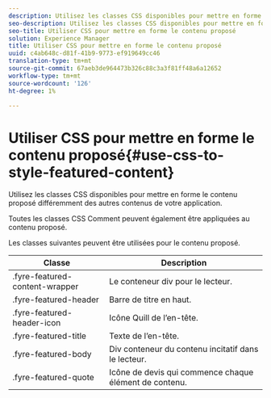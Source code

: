 ```yaml
---
description: Utilisez les classes CSS disponibles pour mettre en forme le contenu proposé différemment des autres contenus de votre application.
seo-description: Utilisez les classes CSS disponibles pour mettre en forme le contenu proposé différemment des autres contenus de votre application.
seo-title: Utiliser CSS pour mettre en forme le contenu proposé
solution: Experience Manager
title: Utiliser CSS pour mettre en forme le contenu proposé
uuid: c4ab648c-d81f-41b9-9773-ef919649cc46
translation-type: tm+mt
source-git-commit: 67aeb3de964473b326c88c3a3f81ff48a6a12652
workflow-type: tm+mt
source-wordcount: '126'
ht-degree: 1%

---
```



# Utiliser CSS pour mettre en forme le contenu proposé{#use-css-to-style-featured-content}

Utilisez les classes CSS disponibles pour mettre en forme le contenu proposé différemment des autres contenus de votre application.

Toutes les classes CSS Comment peuvent également être appliquées au contenu proposé.

Les classes suivantes peuvent être utilisées pour le contenu proposé.

| Classe | Description |
|---|---|
| .fyre-featured-content-wrapper | Le conteneur div pour le lecteur. |
| .fyre-featured-header | Barre de titre en haut. |
| .fyre-featured-header-icon | Icône Quill de l’en-tête. |
| .fyre-featured-title | Texte de l’en-tête. |
| .fyre-featured-body | Div conteneur du contenu incitatif dans le lecteur. |
| .fyre-featured-quote | Icône de devis qui commence chaque élément de contenu. |

